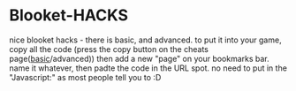 # Blooket-HACKS
nice blooket hacks - there is basic, and advanced. 
to put it into your game, copy all the code (press the copy button on the cheats page([basic]([url](https://github.com/HazeyCodesblookethacks/Blooket-HACKS/blob/main/BASIC%20CHEATS))/advanced)) then add a new "page" on your bookmarks bar. name it whatever, then padte the code in the URL spot. no need to put in the "Javascript:" as most people tell you to :D
